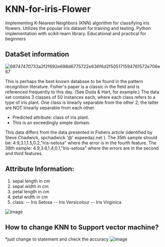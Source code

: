# KNN-for-iris-Flower
Implementing K-Nearest Neighbors (KNN) algorithm for classifying iris flowers. Utilizes the popular iris dataset for training and testing. Python implementation with scikit-learn library. Educational and practical for beginners

## DataSet information
![68747470733a2f2f692e696d6775722e636f6d2f505171594761572e706e67](https://github.com/778569/KNN-for-iris-Flower-Machine-Learning-/assets/52319671/3c40eae2-c229-488b-baa3-3557b863c5f2)

This is perhaps the best known database to be found in the pattern recognition literature. Fisher's paper is a classic in the field and is referenced frequently to this day. (See Duda & Hart, for example.) The data set contains 3 classes of 50 instances each, where each class refers to a type of iris plant. One class is linearly separable from the other 2; the latter are NOT linearly separable from each other.

* Predicted attribute: class of iris plant.
* This is an exceedingly simple domain.

This data differs from the data presented in Fishers article (identified by Steve Chadwick, spchadwick '@' espeedaz.net ). The 35th sample should be: 4.9,3.1,1.5,0.2,"Iris-setosa" where the error is in the fourth feature. The 38th sample: 4.9,3.6,1.4,0.1,"Iris-setosa" where the errors are in the second and third features.

## Attribute Information:

1. sepal length in cm
2. sepal width in cm
3. petal length in cm
4. petal width in cm
5. class: -- Iris Setosa -- Iris Versicolour -- Iris Virginica

![image](https://github.com/778569/KNN-for-iris-Flower-Machine-Learning-/assets/52319671/710fcec1-d8b2-4b90-ac7e-782363973333)

## How to change KNN to Support vector machine?
*just change to statement and check the accuracy
![image](https://github.com/778569/KNN-for-iris-Flower-Machine-Learning-/assets/52319671/c56ef654-443b-463d-a793-2ca58c9175a0)
